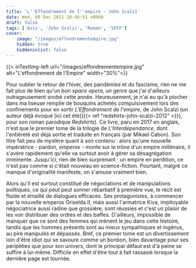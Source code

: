 ```yaml
---
title: 'L''Effondrement de l''empire - John Scalzi'
date: Wed, 08 Dec 2021 20:46:51 +0000
draft: false
tags: ['Avis', 'John Scalzi', 'Roman', 'SFFF']
cover: 
    image: "/images/effondrementempire.jpg"
    hidden: true
    hiddeninlist: false
---
```


{{< inTextImg-left url="/images/effondrementempire.jpg" alt="L'effondrement de l'Empire" width="30%">}} 

Pour oublier le retour de l'hiver, des pandémies et du fascisme, rien ne me fait plus de bien qu'un bon _space opera_, un genre que j'ai d'ailleurs outrageusement snobé cette année. Heureusement, je n'ai eu qu'à piocher dans ma liseuse remplie de bouquins achetés compulsivement lors des confinements pour en sortir _L'Effondrement de l'empire_, de John Scalzi (un auteur déjà évoqué [ici cet été]({{< ref "redshirts-john-scalzi-2012" >}}), pour son roman parodique _Redshirts_). Ce livre, paru en 2017 en anglais, n'est que le premier tome de la trilogie de _L'Interdépendance_, dont l'entièreté est déjà sortie et traduite en français (par Mikael Cabon). Son titre fait peu de mystère quant à son contenu : alors qu'une nouvelle impératrice - pardon, _emperox_ \- monte sur le trône d'un empire millénaire, il s'avère rapidement qu'elle va surtout avoir à gérer sa désagrégation imminente. Jusqu'ici, rien de bien surprenant : un empire en perdition, ce n'est pas comme si c'était nouveau en science-fiction. Pourtant, malgré ce manque d'originalité manifeste, on s'amuse vraiment bien.

Alors qu'il est surtout constitué de négociations et de manipulations politiques, ce qui peut peut sonner rébarbatif à première vue, le récit est fluide et émaillé de dialogues efficaces. Ses protagonistes, à commencer par la nouvelle emperox Griselda II, mais aussi l'armatrice Kiva, impitoyable négociatrice aussi radine que grossière, sont réussies et c'est un plaisir de les voir distribuer des ordres et des baffes. D'ailleurs, impossible de manquer que ce sont des femmes qui mènent le jeu dans cette histoire, tandis que les hommes présents sont au mieux sympathiques et ingénus, au pire manipulés et dépassés. Bref, ce premier tome est un divertissement loin d'être idiot qui se savoure comme un bonbon, bien davantage pour ses péripéties que pour son univers, dont le principal défaut est d'à peine se suffire à lui-même. Difficile en effet d'être tout à fait rassasié lorsque la dernière page est tournée.